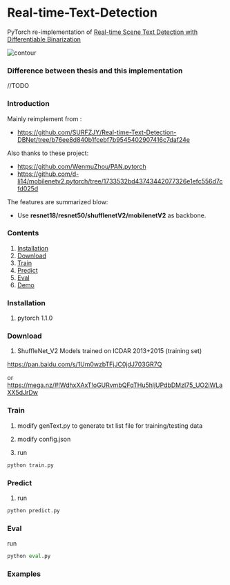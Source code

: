 # Real-time-Text-Detection

PyTorch re-implementation of [Real-time Scene Text Detection with Differentiable Binarization](https://arxiv.org/abs/1911.08947)

<img src="https://github.com/SURFZJY/Real-time-Text-Detection/blob/master/demo/dbnet.png" alt="contour" >

### Difference between thesis and this implementation
//TODO

### Introduction
Mainly reimplement from :
- https://github.com/SURFZJY/Real-time-Text-Detection-DBNet/tree/b76ee8d840b1fcebf7b9545402907416c7daf24e 

Also thanks to these project:

- https://github.com/WenmuZhou/PAN.pytorch
- https://github.com/d-li14/mobilenetv2.pytorch/tree/1733532bd43743442077326e1efc556d7cfd025d

The features are summarized blow:

+ Use **resnet18/resnet50/shufflenetV2/mobilenetV2** as backbone.  

### Contents

1. [Installation](#installation)
2. [Download](#download)
3. [Train](#train)
4. [Predict](#predict)
5. [Eval](#eval)
6. [Demo](#demo)


### Installation

1. pytorch 1.1.0
 
### Download

1. ShuffleNet_V2 Models trained on ICDAR 2013+2015 (training set) 

https://pan.baidu.com/s/1Um0wzbTFjJC0jdJ703GR7Q

or https://mega.nz/#!WdhxXAxT!oGURvmbQFqTHu5hljUPdbDMzI75_UO2iWLaXX5dJrDw

### Train

1. modify genText.py to generate txt list file for training/testing data

2. modify config.json

3. run 

```python
python train.py
```

### Predict

1. run 
```python
python predict.py
```

### Eval

run
```python
python eval.py
```

### Examples




